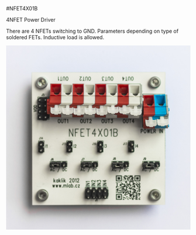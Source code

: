 <!--- PrjInfo ---> <!--- Please remove this line after manually editing --->
<!--- 00a56be08b96043df9e37d6aff7b6990 --->
<!--- Created:2017-01-02T19:34:51.700947: ---> 
<!--- Author:Mlab: ---> 
<!--- AuthorEmail:email@mlab.cz: ---> 
<!--- Tags:None: ---> 
<!--- Ust:None: ---> 
<!--- Name:NFET4X01B: --->
#NFET4X01B 
<!--- LongName --->
4NFET Power Driver
<!--- ELongName ---> 

<!--- Lead --->
There are 4 NFETs switching to GND. Parameters depending on type of soldered FETs. Inductive load is allowed.
<!--- ELead ---> 

![LeadImg](DOC/SRC/img/NFET4X01B_Top_Big.JPG) 


​
​
<!--- Description --->
<!--- EDescription --->
<!--- Content --->
<!--- EContent --->
            